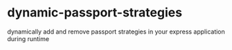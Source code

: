# dynamic-passport-strategies
dynamically add and remove passport strategies in your express application during runtime
